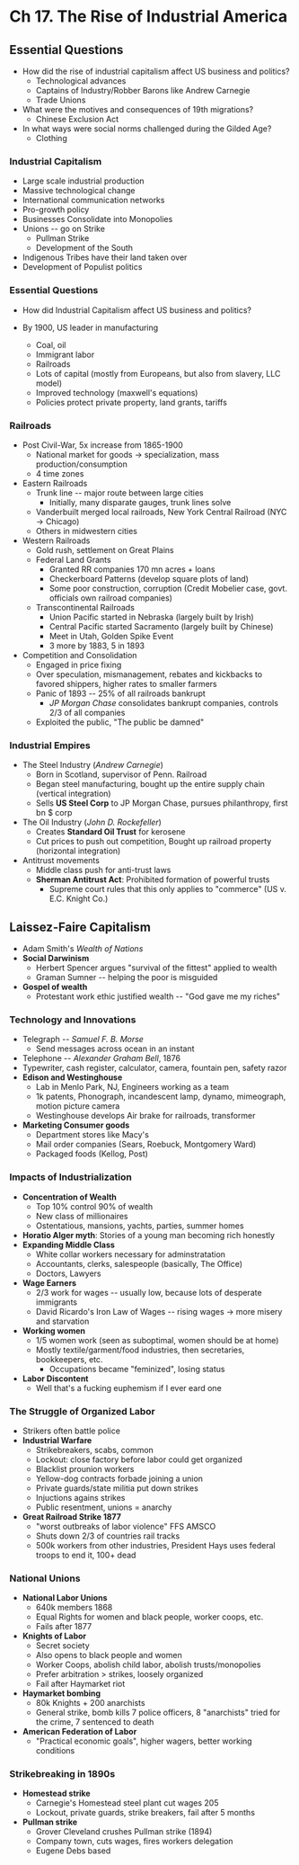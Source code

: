 # Ch 17. The Rise of Industrial America

## Essential Questions
* How did the rise of industrial capitalism affect US business and politics?
    - Technological advances
    - Captains of Industry/Robber Barons like Andrew Carnegie
    - Trade Unions
* What were the motives and consequences of 19th migrations?
    - Chinese Exclusion Act
* In what ways were social norms challenged during the Gilded Age?
    - Clothing

### Industrial Capitalism
* Large scale industrial production
* Massive technological change
* International communication networks
* Pro-growth policy
* Businesses Consolidate into Monopolies
* Unions -- go on Strike
    - Pullman Strike
    - Development of the South
* Indigenous Tribes have their land taken over
* Development of Populist politics

### Essential Questions
* How did Industrial Capitalism affect US business and politics?

* By 1900, US leader in manufacturing
    - Coal, oil
    - Immigrant labor
    - Railroads
    - Lots of capital (mostly from Europeans, but also from slavery, LLC model)
    - Improved technology (maxwell's equations)
    - Policies protect private property, land grants, tariffs

### Railroads
* Post Civil-War, 5x increase from 1865-1900
    - National market for goods → specialization, mass production/consumption 
    - 4 time zones
* Eastern Railroads
    * Trunk line -- major route between large cities 
        - Initially, many disparate gauges, trunk lines solve
    * Vanderbuilt merged local railroads, New York Central Railroad (NYC → Chicago)
    - Others in midwestern cities
* Western Railroads
    * Gold rush, settlement on Great Plains
    * Federal Land Grants
        - Granted RR companies 170 mn acres + loans
        - Checkerboard Patterns (develop square plots of land)
        - Some poor construction, corruption (Credit Mobelier case, govt. officials own railroad companies)
    * Transcontinental Railroads
        - Union Pacific started in Nebraska (largely built by Irish)
        - Central Pacific started Sacramento (largely built by Chinese)
        - Meet in Utah, Golden Spike Event
        - 3 more by 1883, 5 in 1893
* Competition and Consolidation
    - Engaged in price fixing
    - Over speculation, mismanagement, rebates and kickbacks to favored shippers, higher rates to smaller farmers
    - Panic of 1893 -- 25% of all railroads bankrupt
        * _JP Morgan Chase_ consolidates bankrupt companies, controls 2/3 of all companies
    - Exploited the public, "The public be damned"

### Industrial Empires
* The Steel Industry (_Andrew Carnegie_)
    - Born in Scotland, supervisor of Penn. Railroad
    - Began steel manufacturing, bought up the entire supply chain (vertical integration)
    - Sells **US Steel Corp** to JP Morgan Chase, pursues philanthropy, first bn $ corp
* The Oil Industry (_John D. Rockefeller_)
    - Creates **Standard Oil Trust** for kerosene
    - Cut prices to push out competition, Bought up railroad property (horizontal integration)
* Antitrust movements
    - Middle class push for anti-trust laws
    - **Sherman Antitrust Act**: Prohibited formation of powerful trusts
        * Supreme court rules that this only applies to "commerce" (US v. E.C. Knight Co.)
## Laissez-Faire Capitalism
* Adam Smith's _Wealth of Nations_
* **Social Darwinism**
    - Herbert Spencer argues "survival of the fittest" applied to wealth
    - Graman Sumner -- helping the poor is misguided
* **Gospel of wealth**
    - Protestant work ethic justified wealth -- "God gave me my riches"

### Technology and Innovations
* Telegraph -- _Samuel F. B. Morse_
    - Send messages across ocean in an instant
* Telephone -- _Alexander Graham Bell_, 1876
* Typewriter, cash register, calculator, camera, fountain pen, safety razor
* **Edison and Westinghouse**
    - Lab in Menlo Park, NJ, Engineers working as a team
    - 1k patents, Phonograph, incandescent lamp, dynamo, mimeograph, motion picture camera
    - Westinghouse develops Air brake for railroads, transformer
* **Marketing Consumer goods**
    - Department stores like Macy's
    - Mail order companies (Sears, Roebuck, Montgomery Ward)
    - Packaged foods (Kellog, Post)

### Impacts of Industrialization
* **Concentration of Wealth**
    - Top 10% control 90% of wealth
    - New class of millionaires
    - Ostentatious, mansions, yachts, parties, summer homes
* **Horatio Alger myth**: Stories of a young man becoming rich honestly
* **Expanding Middle Class**
    - White collar workers necessary for adminstratation
    - Accountants, clerks, salespeople (basically, The Office)
    - Doctors, Lawyers
* **Wage Earners**
    - 2/3 work for wages -- usually low, because lots of desperate immigrants
    - David Ricardo's Iron Law of Wages -- rising wages → more misery and starvation
* **Working women**
    - 1/5 women work (seen as suboptimal, women should be at home)
    - Mostly textile/garment/food industries, then secretaries, bookkeepers, etc.
        * Occupations became "feminized", losing status
* **Labor Discontent**
    - Well that's a fucking euphemism if I ever eard one

### The Struggle of Organized Labor
* Strikers often battle police
* **Industrial Warfare**
    - Strikebreakers, scabs, common
    - Lockout: close factory before labor could get organized
    - Blacklist prounion workers
    - Yellow-dog contracts forbade joining a union
    - Private guards/state militia put down strikes
    - Injuctions agains strikes
    - Public resentment, unions = anarchy
* **Great Railroad Strike 1877**
    - "worst outbreaks of labor violence" FFS AMSCO
    - Shuts down 2/3 of countries rail tracks
    - 500k workers from other industries, President Hays uses federal troops to end it, 100+ dead

### National Unions
* **National Labor Unions**
    - 640k members 1868
    - Equal Rights for women and black people, worker coops, etc. 
    - Fails after 1877
* **Knights of Labor**
    - Secret society
    - Also opens to black people and women
    - Worker Coops, abolish child labor, abolish trusts/monopolies
    - Prefer arbitration > strikes, loosely organized
    - Fail after Haymarket riot
* **Haymarket bombing**
    - 80k Knights + 200 anarchists
    - General strike, bomb kills 7 police officers, 8 "anarchists" tried for the crime, 7 sentenced to death
* **American Federation of Labor**
    - "Practical economic goals", higher wagers, better working conditions
    
### Strikebreaking in 1890s
* **Homestead strike**
    - Carnegie's Homestead steel plant cut wages 205
    - Lockout, private guards, strike breakers, fail after 5 months
* **Pullman strike**
    - Grover Cleveland crushes Pullman strike (1894)
    - Company town, cuts wages, fires workers delegation
    - Eugene Debs based

